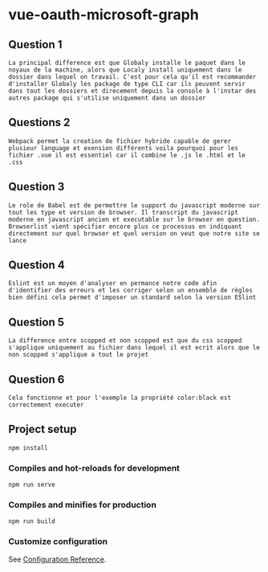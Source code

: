 # vue-oauth-microsoft-graph

## Question 1
    La principal difference est que Globaly installe le paquet dans le noyaux de la machine, alors que Localy install uniquement dans le dossier dans lequel on travail. C'est pour cela qu'il est recommander d'installer Globaly les package de type CLI car ils peuvent servir dans tout les dossiers et direcement depuis la console à l'instar des autres package qui s'utilise uniquement dans un dossier

## Questions 2
    Webpack permet la creation de fichier hybride capable de gerer plusieur language et exension différents voila pourquoi pour les fichier .vue il est essentiel car il combine le .js le .html et le .css


## Question 3
    Le role de Babel est de permettre le support du javascript moderne sur tout les type et version de browser. Il transcript du javascript moderne en javascript ancien et executable sur le browser en question. Browserlist vient spécifier encore plus ce processus en indiquant directement sur quel browser et quel version on veut que notre site se lance


## Question 4
    Eslint est un moyen d'analyser en permance notre code afin d'identifier des erreurs et les corriger selon un ensemble de règles bien défini cela permet d'imposer un standard selon la version ESlint


## Question 5
    La difference entre scopped et non scopped est que du css scopped s'applique uniquement au fichier dans lequel il est ecrit alors que le non scopped s'applique a tout le projet 

## Question 6
    Cela fonctionne et pour l'exemple la propriété color:black est correctement executer



## Project setup
```
npm install
```

### Compiles and hot-reloads for development
```
npm run serve
```

### Compiles and minifies for production
```
npm run build
```

### Customize configuration
See [Configuration Reference](https://cli.vuejs.org/config/).
